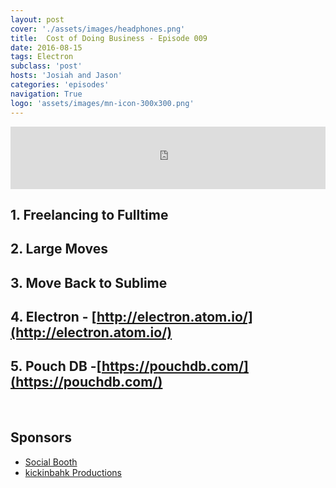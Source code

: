 ```yaml
---
layout: post
cover: './assets/images/headphones.png'
title:  Cost of Doing Business - Episode 009
date: 2016-08-15
tags: Electron
subclass: 'post'
hosts: 'Josiah and Jason'
categories: 'episodes'
navigation: True
logo: 'assets/images/mn-icon-300x300.png'
---
```

<iframe src="https://www.podbean.com/media/player/rdej8-61cfd0?from=yiiadmin&skin=2&download=0&share=1&fonts=Helvetica&auto=0" height="100" width="100%" frameborder="0" scrolling="no" data-name="pb-iframe-player"></iframe>
<br>

## 1. Freelancing to Fulltime

## 2. Large Moves

## 3. Move Back to Sublime

## 4. Electron - [http://electron.atom.io/](http://electron.atom.io/)

## 5. Pouch DB -[https://pouchdb.com/](https://pouchdb.com/)

<br />

## Sponsors
- [Social Booth](http://www.socialbooth.net/)
- [kickinbahk Productions](http://kickinbahkproductions.com/)


<br />

